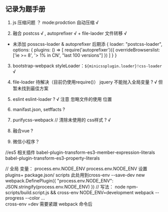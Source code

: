 ## 记录为题手册



      
1. js 压缩问题 ？ 	mode:prodction 自动压缩  √

2. 融合  postcss √ ,  autoprefixer √   +  file-laoder 文件转移 √
* 未添加 posscss-loader & autoprefixer 后期添
  {
        loader: "postcss-loader",
        options: {
          plugins: () => [
            require('autoprefixer')({
              overrideBrowserslist: ['ie >= 8', '> 1% in CN', "last 100 versions"]
            })
          ]
        }
      }

3. bootstrap-webpack styleLoader：`${minicssplugin.loader}!css-loader`    √ 


4. file-loader 待解决（目前仍使用require()） jquery 不能抛入全局变量 ?   √ 但暂未找到最佳方案

5.  eslint eslint-loader ? √  注意 忽略文件的使用 位置

6. manifast.json, setffacts ?

7.  purifycss-webpack  // 清除未使用的 css样式 ? √  

7. 融合vue ?

8. 微信小程序？


//es5 相关插件
babel-plugin-transform-es3-member-expression-literals babel-plugin-transform-es3-property-literals

// 全局 变量： process.env.NODE_ENV
process.env.NODE_ENV 设置 plugins+ package.json/ scripts  此处用到cross-env  --save-dev
new webpack.DefinePlugin({ "process.env.NODE_ENV": JSON.stringify(process.env.NODE_ENV) })
// 写法：
node npm-scripts/build.script.js && cross-env NODE_ENV=development webpack --progress --color ...   
cross-env =dev 需要紧跟 webpack 命令后



